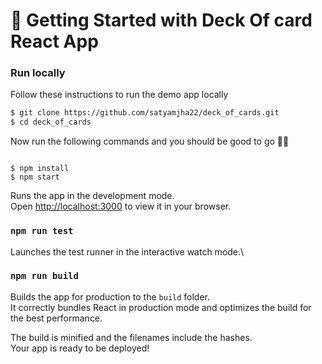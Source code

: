 # 🔖 Getting Started with Deck Of card React App

### **Run locally**

Follow these instructions to run the demo app locally

```sh
$ git clone https://github.com/satyamjha22/deck_of_cards.git
$ cd deck_of_cards
```

Now run the following commands and you should be good to go 💪🏼

```

$ npm install
$ npm start

```

Runs the app in the development mode.\
Open [http://localhost:3000](http://localhost:3000) to view it in your browser.

### `npm run test`

Launches the test runner in the interactive watch mode.\

### `npm run build`

Builds the app for production to the `build` folder.\
It correctly bundles React in production mode and optimizes the build for the best performance.

The build is minified and the filenames include the hashes.\
Your app is ready to be deployed!
